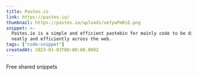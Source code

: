 ```yaml
---
title: Pastes.io
link: https://pastes.io/
thumbnail: https://pastes.io/uploads/uefywPmRiE.png
snippet: >-
  Pastes.io is a simple and efficient pastebin for mainly code to be distributed
  neatly and efficiently across the web.
tags: ["code-snippet"]
createdAt: 2023-01-03T00:00:00.000Z
---
```

Free shared snippets
